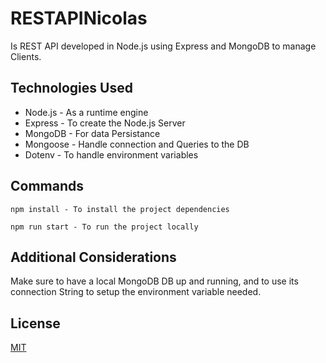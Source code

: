 # RESTAPINicolas
Is REST API developed in Node.js using Express and MongoDB to manage Clients.

## Technologies Used

* Node.js - As a runtime engine
* Express - To create the Node.js Server
* MongoDB - For data Persistance
* Mongoose - Handle connection and Queries to the DB
* Dotenv - To handle environment variables

## Commands

```
npm install - To install the project dependencies
```
```
npm run start - To run the project locally
```

## Additional Considerations
Make sure to have a local MongoDB DB up and running, and to use its connection String to setup the environment variable needed. 

## License

[MIT](https://choosealicense.com/licenses/mit/)
